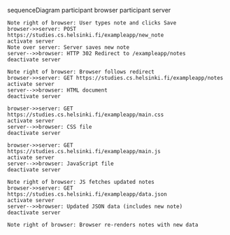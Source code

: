 sequenceDiagram
    participant browser
    participant server

    Note right of browser: User types note and clicks Save
    browser->>server: POST https://studies.cs.helsinki.fi/exampleapp/new_note
    activate server
    Note over server: Server saves new note
    server-->>browser: HTTP 302 Redirect to /exampleapp/notes
    deactivate server

    Note right of browser: Browser follows redirect
    browser->>server: GET https://studies.cs.helsinki.fi/exampleapp/notes
    activate server
    server-->>browser: HTML document
    deactivate server

    browser->>server: GET https://studies.cs.helsinki.fi/exampleapp/main.css
    activate server
    server-->>browser: CSS file
    deactivate server

    browser->>server: GET https://studies.cs.helsinki.fi/exampleapp/main.js
    activate server
    server-->>browser: JavaScript file
    deactivate server

    Note right of browser: JS fetches updated notes
    browser->>server: GET https://studies.cs.helsinki.fi/exampleapp/data.json
    activate server
    server-->>browser: Updated JSON data (includes new note)
    deactivate server

    Note right of browser: Browser re-renders notes with new data
